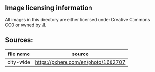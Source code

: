 ## Image licensing information

All images in this directory are either licensed under Creative Commons CC0 or owned by JI.


## Sources:
| file name | source |
|-----------|--------|
| city-wide | https://pxhere.com/en/photo/1602707 |
